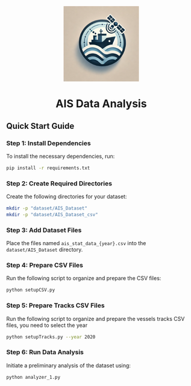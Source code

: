 <div align="center"> 
  <img src="ais_logo.webp" alt="Logo AIS Data Analysis" width="200" height="200"/>
</div>

<h1 align="center">AIS Data Analysis</h1>


## Quick Start Guide

### Step 1: Install Dependencies

To install the necessary dependencies, run:

```bash
pip install -r requirements.txt
```

### Step 2: Create Required Directories

Create the following directories for your dataset:

```bash
mkdir -p "dataset/AIS_Dataset"
mkdir -p "dataset/AIS_Dataset_csv"
```

### Step 3: Add Dataset Files

Place the files named `ais_stat_data_{year}.csv` into the `dataset/AIS_Dataset` directory.

### Step 4: Prepare CSV Files

Run the following script to organize and prepare the CSV files:

```bash
python setupCSV.py
```

### Step 5: Prepare Tracks CSV Files

Run the following script to organize and prepare the vessels tracks CSV files, you need to select the year

```bash
python setupTracks.py --year 2020
```

### Step 6: Run Data Analysis

Initiate a preliminary analysis of the dataset using:

```bash
python analyzer_1.py
```
